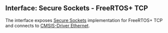 Interface: Secure Sockets - FreeRTOS+ TCP
-----------------------------------------

The interface exposes [Secure Sockets](https://docs.aws.amazon.com/freertos/latest/userguide/secure-sockets.html) implementation for FreeRTOS+ TCP
and connects to [CMSIS-Driver Ethernet](https://arm-software.github.io/CMSIS_5/Driver/html/group__eth__interface__gr.html).
